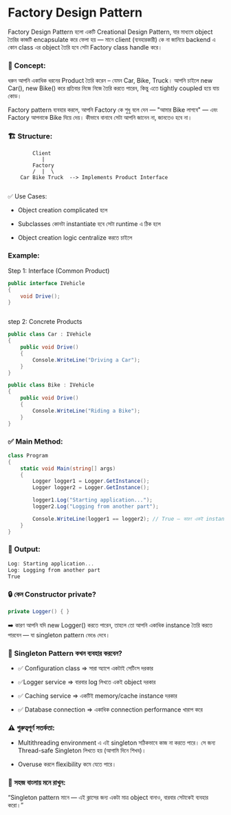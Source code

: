 # Factory Design Pattern

Factory Design Pattern হলো একটি Creational Design Pattern, যার মাধ্যমে object তৈরির কাজটি encapsulate করে ফেলা হয় — মানে client (ব্যবহারকারী) কে না জানিয়ে backend এ কোন class এর object তৈরি হবে সেটা Factory class handle করে।

### 🧠 Concept:

ধরুন আপনি একাধিক ধরনের Product তৈরি করেন – যেমন Car, Bike, Truck। আপনি চাইলে new Car(), new Bike() করে প্রতিবার নিজে নিজে তৈরি করতে পারেন, কিন্তু এতে tightly coupled হয়ে যায় কোড।

Factory pattern ব্যবহার করলে, আপনি Factory কে শুধু বলে দেন — "আমার Bike লাগবে" — এবং Factory আপনাকে Bike দিয়ে দেয়। কীভাবে বানাবে সেটা আপনি জানেন না, জানতেও হবে না।

### 🏗️ Structure:

```vbnet
        Client
           |
        Factory
        /  |  \
    Car Bike Truck  --> Implements Product Interface


```

✅ Use Cases:

- Object creation complicated হলে

- Subclasses কোনটা instantiate হবে সেটা runtime এ ঠিক হলে

- Object creation logic centralize করতে চাইলে

### Example:

Step 1: Interface (Common Product)

```cs
public interface IVehicle
{
    void Drive();
}



```

step 2: Concrete Products

```cs
public class Car : IVehicle
{
    public void Drive()
    {
        Console.WriteLine("Driving a Car");
    }
}

public class Bike : IVehicle
{
    public void Drive()
    {
        Console.WriteLine("Riding a Bike");
    }
}


```

### ✅ Main Method:

```cs
class Program
{
    static void Main(string[] args)
    {
        Logger logger1 = Logger.GetInstance();
        Logger logger2 = Logger.GetInstance();

        logger1.Log("Starting application...");
        logger2.Log("Logging from another part");

        Console.WriteLine(logger1 == logger2); // True — কারণ একই instance
    }
}


```

### 🎯 Output:

```cs
Log: Starting application...
Log: Logging from another part
True


```

### 🔒 কেন Constructor private?

```cs
private Logger() { }

```

➡️ কারণ আপনি যদি new Logger() করতে পারেন, তাহলে তো আপনি একাধিক instance তৈরি করতে পারবেন — যা singleton pattern ভেঙে দেবে।

### 🧪 Singleton Pattern কখন ব্যবহার করবেন?

- ✅ Configuration class => সারা অ্যাপে একটাই সেটিংস দরকার

- ✅Logger service => বারবার log লিখতে একই object দরকার

- ✅ Caching service => একটিই memory/cache instance দরকার

- ✅ Database connection => একাধিক connection performance খারাপ করে

### ⚠️ গুরুত্বপূর্ণ সতর্কতা:

- Multithreading environment এ এই singleton সঠিকভাবে কাজ না করতে পারে। সে জন্য Thread-safe Singleton লিখতে হয় (আগামি দিনে শিখব)।

- Overuse করলে flexibility কমে যেতে পারে।

### 🧠 সহজ বাংলায় মনে রাখুন:

“Singleton pattern মানে — এই ক্লাসের জন্য একটা মাত্র object বানাও, বারবার সেটাকেই ব্যবহার করো।”
